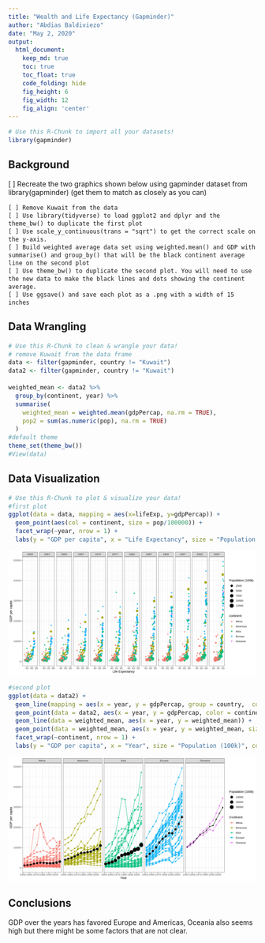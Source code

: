```yaml
---
title: "Wealth and Life Expectancy (Gapminder)"
author: "Abdias Baldiviezo"
date: "May 2, 2020"
output:
  html_document:  
    keep_md: true
    toc: true
    toc_float: true
    code_folding: hide
    fig_height: 6
    fig_width: 12
    fig_align: 'center'
---
```







```r
# Use this R-Chunk to import all your datasets!
library(gapminder)
```

## Background

[ ] Recreate the two graphics shown below using gapminder dataset from library(gapminder) (get them to match as closely as you can)

    [ ] Remove Kuwait from the data
    [ ] Use library(tidyverse) to load ggplot2 and dplyr and the theme_bw() to duplicate the first plot
    [ ] Use scale_y_continuous(trans = "sqrt") to get the correct scale on the y-axis.
    [ ] Build weighted average data set using weighted.mean() and GDP with summarise() and group_by() that will be the black continent average line on the second plot
    [ ] Use theme_bw() to duplicate the second plot. You will need to use the new data to make the black lines and dots showing the continent average.
    [ ] Use ggsave() and save each plot as a .png with a width of 15 inches


## Data Wrangling


```r
# Use this R-Chunk to clean & wrangle your data!
# remove Kuwait from the data frame
data <- filter(gapminder, country != "Kuwait")
data2 <- filter(gapminder, country != "Kuwait")

weighted_mean <- data2 %>%
  group_by(continent, year) %>%
  summarise(
    weighted_mean = weighted.mean(gdpPercap, na.rm = TRUE), 
    pop2 = sum(as.numeric(pop), na.rm = TRUE)
  )
#default theme 
theme_set(theme_bw()) 
#View(data)
```

## Data Visualization


```r
# Use this R-Chunk to plot & visualize your data!
#first plot
ggplot(data = data, mapping = aes(x=lifeExp, y=gdpPercap)) + 
  geom_point(aes(col = continent, size = pop/100000)) + 
  facet_wrap(~year, nrow = 1) + 
  labs(y = "GDP per capita", x = "Life Expectancy", size = "Population (100k)")
```

![](Case_Study_2_files/figure-html/plot_data-1.png)<!-- -->

```r
#second plot
ggplot(data = data2) + 
  geom_line(mapping = aes(x = year, y = gdpPercap, group = country,  color = continent)) +  
  geom_point(data = data2, aes(x = year, y = gdpPercap, color = continent)) + 
  geom_line(data = weighted_mean, aes(x = year, y = weighted_mean)) + 
  geom_point(data = weighted_mean, aes(x = year, y = weighted_mean, size = pop2/100000)) +  
  facet_wrap(~continent, nrow = 1) +
  labs(y = "GDP per capita", x = "Year", size = "Population (100k)", color = "Continent")
```

![](Case_Study_2_files/figure-html/plot_data-2.png)<!-- -->

## Conclusions


GDP over the years has favored Europe and Americas, Oceania also seems high but there might be some factors that are not clear.
